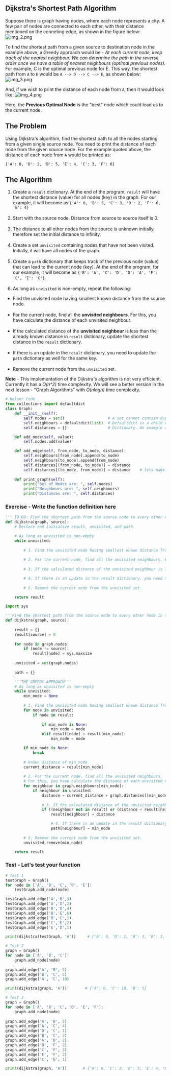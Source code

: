 
## Dijkstra's Shortest Path Algorithm
Suppose there is graph having nodes, where each node represents a city. A few pair of nodes are connected to each other, with their distance mentioned on the conneting edge, as shown in the figure below:
![img_2.png](images/img_2.png)

To find the shortest path from a given source to destination node in the example above, a Greedy approach would be - *At each current node, keep track of the nearest neighbour. We can determine the path in the reverse order once we have a table of nearest neighbours (optimal previous nodes).* For example, C is the optimal previous node for E. This way, the shortest path from `A` to `E` would be `A --> D --> C --> E`, as shown below:
![img_3.png](images/img_3.png)

And, if we wish to print the distance of each node from `A`, then it would look like:
![img_4.png](images/img_4.png)

Here, the **Previous Optimal Node** is the "best" node which could lead us to the current node. 

## The Problem
Using Dijkstra's algorithm, find the shortest path to all the nodes starting from a given single source node.  You need to print the distance of each node from the given source node. For the example quoted above, the distance of each node from `A` would be printed as:<br>
```
{'A': 0, 'D': 2, 'B': 5, 'E': 4, 'C': 3, 'F': 6}
```

## The Algorithm
1. Create a `result` dictionary. At the end of the program, `result` will have the shortest distance (value) for all nodes (key) in the graph. For our example, it will become as `{'A': 0, 'B': 5, 'C': 3, 'D': 2, 'F': 6, 'E': 4}`<br><br>
1. Start with the source node. Distance from source to source itself is 0.  <br><br>
1. The distance to all other nodes from the source is unknown initially, therefore set the initial distance to infinity.  <br><br>
1. Create a set `unvisited` containing nodes that have not been visited. Initially, it will have all nodes of the graph.<br><br>
1. Create a `path` dictionary that keeps track of the previous node (value) that can lead to the current node (key). At the end of the program, for our example, it will become as `{'B': 'A', 'C': 'D', 'D': 'A', 'F': 'C', 'E': 'C'}`. <br><br>
1. As long as `unvisited` is non-empty, repeat the following:
 - Find the unvisited node having smallest known distance from the source node.  <br><br>
 - For the current node, find all the **unvisited neighbours**. For this, you have calculate the distance of each unvisited neighbour.  <br><br>
 - If the calculated distance of the **unvisited neighbour** is less than the already known distance in `result` dictionary, update the shortest distance in the `result` dictionary. <br><br>
 - If there is an update in the `result` dictionary, you need to update the `path` dictionary as well for the same key. <br><br>
 - Remove the current node from the `unvisited` set.


**Note** - This implementation of the Dijkstra's algorithm is not very efficient. Currently it has a *O(n^2)* time complexity. We will see a better version in the next lesson - "Graph Algorithms" with *O(nlogn)* time complexity.


```python
# Helper Code
from collections import defaultdict
class Graph:
    def __init__(self):
        self.nodes = set()                   # A set cannot contain duplicate nodes
        self.neighbours = defaultdict(list)  # Defaultdict is a child class of Dictionary that provides a default value for a key that does not exists.
        self.distances = {}                  # Dictionary. An example record as ('A', 'B'): 6 shows the distance between 'A' to 'B' is 6 units

    def add_node(self, value):
        self.nodes.add(value)

    def add_edge(self, from_node, to_node, distance):
        self.neighbours[from_node].append(to_node)
        self.neighbours[to_node].append(from_node)
        self.distances[(from_node, to_node)] = distance
        self.distances[(to_node, from_node)] = distance    # lets make the graph undirected / bidirectional 
        
    def print_graph(self):
        print("Set of Nodes are: ", self.nodes)
        print("Neighbours are: ", self.neighbours)
        print("Distances are: ", self.distances)
```

### Exercise - Write the function definition here



```python
''' TO DO: Find the shortest path from the source node to every other node in the given graph '''
def dijkstra(graph, source):
    # Declare and initialize result, unvisited, and path

    # As long as unvisited is non-empty
    while unvisited: 
        
        # 1. Find the unvisited node having smallest known distance from the source node.
        
        # 2. For the current node, find all the unvisited neighbours. For this, you have calculate the distance of each unvisited neighbour.
        
        # 3. If the calculated distance of the unvisited neighbour is less than the already known distance in result dictionary, update the shortest distance in the result dictionary.        

        # 4. If there is an update in the result dictionary, you need to update the path dictionary as well for the same key.
                    
        # 5. Remove the current node from the unvisited set.

    return result
```


```python
import sys

'''Find the shortest path from the source node to every other node in the given graph'''
def dijkstra(graph, source):
    
    result = {}
    result[source] = 0                 
    
    for node in graph.nodes:
        if (node != source):
            result[node] = sys.maxsize
            
    unvisited = set(graph.nodes)  
    
    path = {}

    '''THE GREEDY APPROACH'''
    # As long as unvisited is non-empty
    while unvisited: 
        min_node = None    
        
        # 1. Find the unvisited node having smallest known distance from the source node.
        for node in unvisited:
            if node in result:
                
                if min_node is None:       
                    min_node = node
                elif result[node] < result[min_node]:
                    min_node = node

        if min_node is None:
            break
            
        # known distance of min_node
        current_distance = result[min_node]
        
        # 2. For the current node, find all the unvisited neighbours. 
        # For this, you have calculate the distance of each unvisited neighbour.
        for neighbour in graph.neighbours[min_node]:
            if neighbour in unvisited:
                distance = current_distance + graph.distances[(min_node, neighbour)]
            
                # 3. If the calculated distance of the unvisited neighbour is less than the already known distance in result dictionary, update the shortest distance in the result dictionary.
                if ((neighbour not in result) or (distance < result[neighbour])):
                    result[neighbour] = distance

                    # 4. If there is an update in the result dictionary, you need to update the path dictionary as well for the same key.
                    path[neighbour] = min_node
        
        # 5. Remove the current node from the unvisited set.
        unvisited.remove(min_node)

    return result
```

### Test - Let's test your function


```python
# Test 1
testGraph = Graph()
for node in ['A', 'B', 'C', 'D', 'E']:
    testGraph.add_node(node)

testGraph.add_edge('A','B',3)
testGraph.add_edge('A','D',2)
testGraph.add_edge('B','D',4)
testGraph.add_edge('B','E',6)
testGraph.add_edge('B','C',1)
testGraph.add_edge('C','E',2)
testGraph.add_edge('E','D',1)

print(dijkstra(testGraph, 'A'))     # {'A': 0, 'D': 2, 'B': 3, 'E': 3, 'C': 4}
```


```python
# Test 2
graph = Graph()
for node in ['A', 'B', 'C']:
    graph.add_node(node)
    
graph.add_edge('A', 'B', 5)
graph.add_edge('B', 'C', 5)
graph.add_edge('A', 'C', 10)

print(dijkstra(graph, 'A'))        # {'A': 0, 'C': 10, 'B': 5}
```


```python
# Test 3
graph = Graph()
for node in ['A', 'B', 'C', 'D', 'E', 'F']:
    graph.add_node(node)
    
graph.add_edge('A', 'B', 5)
graph.add_edge('A', 'C', 4)
graph.add_edge('D', 'C', 1)
graph.add_edge('B', 'C', 2)
graph.add_edge('A', 'D', 2)
graph.add_edge('B', 'F', 2)
graph.add_edge('C', 'F', 3)
graph.add_edge('E', 'F', 2)
graph.add_edge('C', 'E', 1)

print(dijkstra(graph, 'A'))       # {'A': 0, 'C': 3, 'B': 5, 'E': 4, 'D': 2, 'F': 6}
```


```python

```
